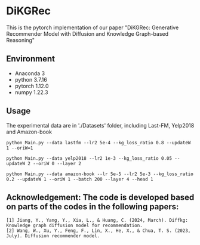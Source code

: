 # DiKGRec

This is the pytorch implementation of our paper "DiKGRec: Generative Recommender Model with Diffusion and Knowledge Graph-based Reasoning"


## Environment
- Anaconda 3
- python 3.7.16
- pytorch 1.12.0
- numpy 1.22.3


## Usage
The experimental data are in './Datasets' folder, including Last-FM, Yelp2018 and Amazon-book

```
python Main.py --data lastfm --lr2 5e-4 --kg_loss_ratio 0.8 --updateW 1 --oriW=1
```

```
python Main.py --data yelp2018 --lr2 1e-3 --kg_loss_ratio 0.05 --updateW 2 --oriW 0 --layer 2
```

```
python Main.py --data amazon-book --lr 5e-5 --lr2 5e-3 --kg_loss_ratio 0.2 --updateW 1 --oriW 1 --batch 200 --layer 4 --head 1
```


## Acknowledgement: The code is developed based on parts of the codes in the following papers:
```linux
[1] Jiang, Y., Yang, Y., Xia, L., & Huang, C. (2024, March). Diffkg: Knowledge graph diffusion model for recommendation. 
[2] Wang, W., Xu, Y., Feng, F., Lin, X., He, X., & Chua, T. S. (2023, July). Diffusion recommender model. 
```
